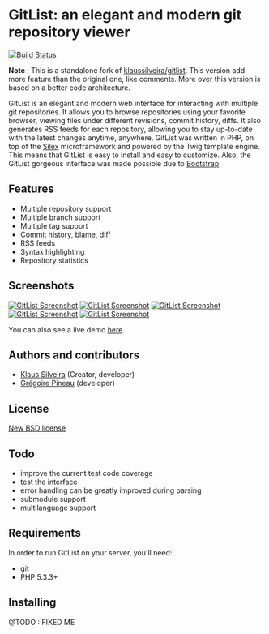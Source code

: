 GitList: an elegant and modern git repository viewer
====================================================

[![Build Status](https://secure.travis-ci.org/lyrixx/gitlist.png)](http://travis-ci.org/lyrixx/gitlist)

**Note** : This is a standalone fork of
[klaussilveira/gitlist](https://github.com/klaussilveira/gitlist).
This version add more feature than the original one, like comments.
More over this version is based on a better code architecture.


GitList is an elegant and modern web interface for interacting with multiple git repositories.
It allows you to browse repositories using your favorite browser, viewing files under different revisions, commit history, diffs. It also generates RSS feeds for each repository, allowing you to stay up-to-date with the latest changes anytime, anywhere. GitList was written in PHP, on top of the [Silex](http://silex.sensiolabs.org/) microframework and powered by the Twig template engine. This means that GitList is easy to install and easy to customize. Also, the GitList gorgeous interface was made possible due to [Bootstrap](http://twitter.github.com/bootstrap/).

Features
--------
* Multiple repository support
* Multiple branch support
* Multiple tag support
* Commit history, blame, diff
* RSS feeds
* Syntax highlighting
* Repository statistics

Screenshots
-----------
[![GitList Screenshot](http://dl.dropbox.com/u/62064441/th1.jpg)](http://cloud.github.com/downloads/klaussilveira/gitlist/1.jpg)
[![GitList Screenshot](http://dl.dropbox.com/u/62064441/th2.jpg)](http://cloud.github.com/downloads/klaussilveira/gitlist/2.jpg)
[![GitList Screenshot](http://dl.dropbox.com/u/62064441/th3.jpg)](http://cloud.github.com/downloads/klaussilveira/gitlist/3.jpg)
[![GitList Screenshot](http://dl.dropbox.com/u/62064441/th4.jpg)](http://cloud.github.com/downloads/klaussilveira/gitlist/4.jpg)
[![GitList Screenshot](http://dl.dropbox.com/u/62064441/th5.jpg)](http://cloud.github.com/downloads/klaussilveira/gitlist/5.jpg)

You can also see a live demo [here](http://git.gofedora.com).

Authors and contributors
------------------------
* [Klaus Silveira](http://www.klaussilveira.com) (Creator, developer)
* [Grégoire Pineau](http://www.gregoirepineau.fr) (developer)

License
-------
[New BSD license](http://www.opensource.org/licenses/bsd-license.php)

Todo
----
* improve the current test code coverage
* test the interface
* error handling can be greatly improved during parsing
* submodule support
* multilanguage support

Requirements
------------
In order to run GitList on your server, you'll need:

* git
* PHP 5.3.3+

Installing
----------
@TODO : FIXED ME
